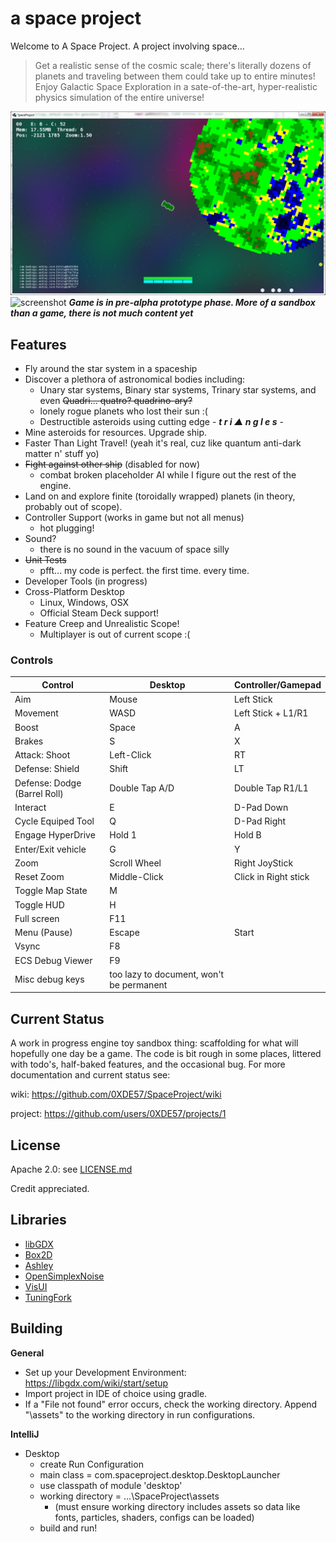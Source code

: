 # a space project
Welcome to A Space Project. A project involving space...
> Get a realistic sense of the cosmic scale; there's literally dozens of planets and traveling between them could take up to entire minutes! Enjoy Galactic Space Exploration in a sate-of-the-art, hyper-realistic physics simulation of the entire universe!

![screenshot](/Capture.PNG?raw=true)
![screenshot](/asteroid_shatter.gif?raw=true)
***Game is in pre-alpha prototype phase. More of a sandbox than a game, there is not much content yet***

## Features
* Fly around the star system in a spaceship
* Discover a plethora of astronomical bodies including:
    * Unary star systems, Binary star systems, Trinary star systems, and even ~~Quadri... quatro? quadrino-ary?~~
    * lonely rogue planets who lost their sun :(
    * Destructible asteroids using cutting edge - ***t r i ▲ n g l e s*** -
* Mine asteroids for resources. Upgrade ship.
* Faster Than Light Travel! (yeah it's real, cuz like quantum anti-dark matter n' stuff yo)
* ~~Fight against other ship~~ (disabled for now)
  * combat broken placeholder AI while I figure out the rest of the engine.
* Land on and explore finite (toroidally wrapped) planets (in theory, probably out of scope).
* Controller Support (works in game but not all menus)
   * hot plugging!
* Sound?
  * there is no sound in the vacuum of space silly
* ~~Unit Tests~~
   * pfft... my code is perfect. the first time. every time.
* Developer Tools (in progress)
* Cross-Platform Desktop
  * Linux, Windows, OSX
  * Official Steam Deck support!
* Feature Creep and Unrealistic Scope!
   * Multiplayer is out of current scope :(


### Controls
| Control                        | Desktop       | Controller/Gamepad |
|------------------------------- | ------------  | ------------------ |
| Aim                            | Mouse         | Left Stick         |
| Movement                       | WASD          | Left Stick + L1/R1 |
| Boost                          | Space         | A                  |
| Brakes                         | S             | X                  |
| Attack: Shoot                  | Left-Click    | RT                 |
| Defense: Shield                | Shift         | LT                 |
| Defense: Dodge (Barrel Roll)   | Double Tap A/D | Double Tap R1/L1  |
| Interact                       | E             | D-Pad Down         |
| Cycle Equiped Tool             | Q             | D-Pad Right        |
| Engage HyperDrive              | Hold 1        | Hold B             |
| Enter/Exit vehicle             | G             | Y                  |
| Zoom                           | Scroll Wheel  | Right JoyStick     |
| Reset Zoom                     | Middle-Click  | Click in Right stick |
| Toggle Map State               | M             |                      |
| Toggle HUD                     | H             |                      |
| Full screen                    | F11           |                      |
| Menu (Pause)                   | Escape        | Start                | 
| Vsync                          | F8            |                      |
| ECS Debug Viewer               | F9            |                      |
| Misc debug keys | too lazy to document, won't be permanent |


## Current Status
A work in progress engine toy sandbox thing: scaffolding for what will hopefully one day be a game.
The code is bit rough in some places, littered with todo's, half-baked features, and the occasional bug.
For more documentation and current status see:

wiki: https://github.com/0XDE57/SpaceProject/wiki

project: https://github.com/users/0XDE57/projects/1


## License
Apache 2.0: see [LICENSE.md](/LICENSE.md)

Credit appreciated.


## Libraries
- [libGDX](https://github.com/libgdx/libgdx)
- [Box2D](https://box2d.org/)
- [Ashley](https://github.com/libgdx/ashley/wiki)
- [OpenSimplexNoise](https://gist.github.com/KdotJPG/b1270127455a94ac5d19)
- [VisUI](https://github.com/kotcrab/vis-ui)
- [TuningFork](https://github.com/Hangman/TuningFork)


## Building
**General**
* Set up your Development Environment: https://libgdx.com/wiki/start/setup
* Import project in IDE of choice using gradle.
* If a "File not found" error occurs, check the working directory. Append "\assets" to the working directory in run configurations.


**IntelliJ**
* Desktop
  * create Run Configuration
  * main class = com.spaceproject.desktop.DesktopLauncher
  * use classpath of module 'desktop'
  * working directory = ...\SpaceProject\assets
      * (must ensure working directory includes assets so data like fonts, particles, shaders, configs can be loaded)
  * build and run!

